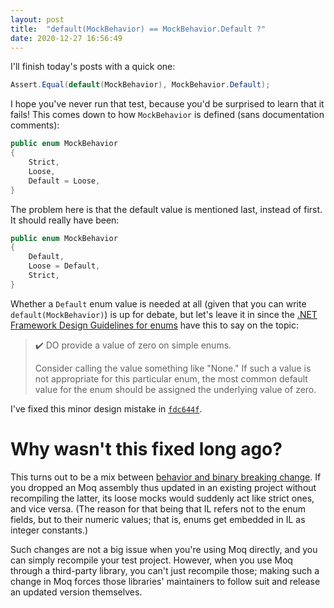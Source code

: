```yaml
---
layout: post
title:  "default(MockBehavior) == MockBehavior.Default ?"
date: 2020-12-27 16:56:49
---
```


I'll finish today's posts with a quick one:

```csharp
Assert.Equal(default(MockBehavior), MockBehavior.Default);
```

I hope you've never run that test, because you'd be surprised to learn
that it fails! This comes down to how `MockBehavior` is defined (sans
documentation comments):

```csharp
public enum MockBehavior
{
	Strict,
	Loose,
	Default = Loose,
}
```

The problem here is that the default value is mentioned last, instead of
first. It should really have been:

```csharp
public enum MockBehavior
{
	Default,
	Loose = Default,
	Strict,
}
```

Whether a `Default` enum value is needed at all (given that you can
write `default(MockBehavior)`) is up for debate, but let's leave it in
since the [.NET Framework Design Guidelines for enums](https://docs.microsoft.com/en-us/dotnet/standard/design-guidelines/enum) have this to say on the topic:

> ✔️ DO provide a value of zero on simple enums.
>
> Consider calling the value something like "None." If such a value is
> not appropriate for this particular enum, the most common default
> value for the enum should be assigned the underlying value of zero.

I've fixed this minor design mistake in [`fdc644f`](https://github.com/stakx/dissecting-moq4/commit/fdc644f72894f63e395ea7f7fe13acb60ffca4c0).

# Why wasn't this fixed long ago?

This turns out to be a mix between [behavior and binary breaking change](https://docs.microsoft.com/en-us/dotnet/standard/library-guidance/breaking-changes#behavior-breaking-change).
If you dropped an Moq assembly thus updated in an existing project
without recompiling the latter, its loose mocks would suddenly act like
strict ones, and vice versa. (The reason for that being that IL refers
not to the enum fields, but to their numeric values; that is, enums get
embedded in IL as integer constants.)

Such changes are not a big issue when you're using Moq directly, and
you can simply recompile your test project. However, when you use Moq
through a third-party library, you can't just recompile those; making
such a change in Moq forces those libraries' maintainers to follow suit
and release an updated version themselves.
